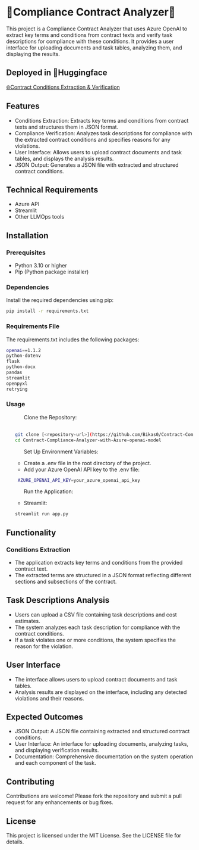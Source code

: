 <h1>🧠Compliance Contract Analyzer🧠</h1>
This project is a Compliance Contract Analyzer that uses Azure OpenAI to extract key terms and conditions from contract texts and verify task descriptions for compliance with these conditions. It provides a user interface for uploading documents and task tables, analyzing them, and displaying the results.
<h2>Deployed in 🤗Huggingface</h2>
<a href="https://huggingface.co/spaces/Bikas0/Contract-Conditions-Extraction-and-Verification" target="_blank">🌐Contract Conditions Extraction & Verification</a>
<br>
<h2>Features</h2>
<ul>
  <li>Conditions Extraction: Extracts key terms and conditions from contract texts and structures them in JSON format.</li>
  <li>Compliance Verification: Analyzes task descriptions for compliance with the extracted contract conditions and specifies reasons for any violations.</li>
  <li>User Interface: Allows users to upload contract documents and task tables, and displays the analysis results.</li>
  <li>JSON Output: Generates a JSON file with extracted and structured contract conditions.</li>
</ul>
<h2>Technical Requirements</h2>
<ul>
  <li>Azure API</li>
  <li>Streamlit</li>
  <li>Other LLMOps tools</li>
</ul>

<h2>Installation</h2>
<h3>Prerequisites</h3>
<ul>
  <li>Python 3.10 or higher</li>
  <li>Pip (Python package installer)</li>
</ul>

<h3>Dependencies</h3>
Install the required dependencies using pip:
<br>

```bash
pip install -r requirements.txt
```

<h3>Requirements File</h3>
The requirements.txt includes the following packages:
<br>

```bash
openai==1.1.2
python-dotenv
flask
python-docx
pandas
streamlit
openpyxl
retrying
```

<h3>Usage</h3>
<ul>
<ol>Clone the Repository:</ol>
<br>

```bash
git clone [<repository-url>](https://github.com/Bikas0/Contract-Compliance-Analyzer-with-Azure-openai-model.git)
cd Contract-Compliance-Analyzer-with-Azure-openai-model
```

<ol>Set Up Environment Variables:</ol>
<ul>
  <li>Create a .env file in the root directory of the project.</li>
  <li>Add your Azure OpenAI API key to the .env file:</li>
</ul>

```bash
 AZURE_OPENAI_API_KEY=your_azure_openai_api_key
```
<ol>Run the Application:</ol>
<ul>
  <li>Streamlit:</li>
</ul>

```bash
streamlit run app.py
```

</ul>

<h2>Functionality</h2>
<h3>Conditions Extraction</h3>
<ul>
  <li>The application extracts key terms and conditions from the provided contract text.</li>
  <li>The extracted terms are structured in a JSON format reflecting different sections and subsections of the contract.</li>
</ul>

<h2>Task Descriptions Analysis</h2>
<ul>
  <li>Users can upload a CSV file containing task descriptions and cost estimates.</li>
  <li>The system analyzes each task description for compliance with the contract conditions.</li>
  <li>If a task violates one or more conditions, the system specifies the reason for the violation.</li>
</ul>

<h2>User Interface</h2>
<ul>
  <li>The interface allows users to upload contract documents and task tables.</li>
  <li>Analysis results are displayed on the interface, including any detected violations and their reasons.</li>
</ul>


<h2>Expected Outcomes</h2>
<ul>
  <li>JSON Output: A JSON file containing extracted and structured contract conditions.</li>
  <li>User Interface: An interface for uploading documents, analyzing tasks, and displaying verification results.</li>
  <li>Documentation: Comprehensive documentation on the system operation and each component of the task.</li>
</ul>

<h2>Contributing</h2>
Contributions are welcome! Please fork the repository and submit a pull request for any enhancements or bug fixes.


<h2>License</h2>

This project is licensed under the MIT License. See the LICENSE file for details.






